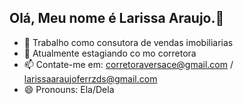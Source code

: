## Olá, Meu nome é Larissa Araujo.👋

- 🔭 Trabalho como consutora de vendas imobiliarias
- 🌱 Atualmente estagiando co mo corretora
- 📫 Contate-me em: corretoraversace@gmail.com / larissaaraujoferrzds@gmail.com
- 😄 Pronouns: Ela/Dela
